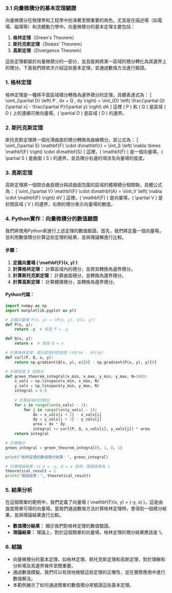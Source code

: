 ### 3.1 **向量微積分的基本定理驗證**

向量微積分在物理學和工程學中扮演著至關重要的角色，尤其是在描述場（如電場、磁場等）和流體動力學中。向量微積分的基本定理主要包括：

1. **格林定理**（Green's Theorem）
2. **斯托克斯定理**（Stokes' Theorem）
3. **高斯定理**（Divergence Theorem）

這些定理都屬於向量微積分的一部分，並且能夠將某一區域的積分轉化為其邊界上的積分。下面我們將依次介紹這些基本定理，並通過數值方法進行驗證。

### 1. **格林定理**

格林定理是一種將平面區域積分轉換為邊界積分的定理。具體表達式為：
\[
\oint_{\partial D} \left( P \, dx + Q \, dy \right) = \iint_{D} \left( \frac{\partial Q}{\partial x} - \frac{\partial P}{\partial y} \right) dA
\]
這裡 \( P \) 和 \( Q \) 是區域 \( D \) 上的連續可微向量場，\( \partial D \) 是區域 \( D \) 的邊界。

### 2. **斯托克斯定理**

斯托克斯定理將一個光滑曲面的積分轉換為曲線積分。其公式為：
\[
\oint_{\partial S} \mathbf{F} \cdot d\mathbf{r} = \iint_S \left( \nabla \times \mathbf{F} \right) \cdot d\mathbf{S}
\]
這裡，\( \mathbf{F} \) 是一個向量場，\( \partial S \) 是曲面 \( S \) 的邊界，並且積分右邊的項涉及向量場的旋度。

### 3. **高斯定理**

高斯定理將一個閉合曲面積分與該曲面包圍的區域的體積積分相關聯，具體公式為：
\[
\oint_{\partial V} \mathbf{F} \cdot d\mathbf{A} = \iiint_V \left( \nabla \cdot \mathbf{F} \right) dV
\]
這裡，\( \mathbf{F} \) 是向量場，\( \partial V \) 是封閉區域 \( V \) 的邊界，右側的積分表示向量場的散度。

### 4. **Python實作：向量微積分的數值驗證**

我們將使用Python來進行上述定理的數值驗證。首先，我們將定義一個向量場，並利用數值積分計算這些定理的結果，並與理論解進行比較。

#### 步驟：
1. **定義向量場 \( \mathbf{F}(x, y) \)**
2. **計算格林定理：** 計算區域內的積分，並將其轉換為邊界積分。
3. **計算斯托克斯定理：** 計算曲面積分，並轉換為邊界積分。
4. **計算高斯定理：** 計算體積積分，並轉換為邊界積分。

#### Python代碼：

```python
import numpy as np
import matplotlib.pyplot as plt

# 定義向量場 F(x, y) = (P(x, y), Q(x, y))
def P(x, y):
    return -y  # 假設 P = -y

def Q(x, y):
    return x  # 假設 Q = x

# 計算格林定理：積分區域內的旋度 (∂Q/∂x - ∂P/∂y)
def curl(P, Q, x, y):
    return np.gradient(Q(x, y), x)[0] - np.gradient(P(x, y), y)[0]

# 計算區域 D 的積分
def green_theorem_integral(x_min, x_max, y_min, y_max, N=100):
    x_vals = np.linspace(x_min, x_max, N)
    y_vals = np.linspace(y_min, y_max, N)
    integral = 0.0
    
    # 計算區域內的積分
    for i in range(len(x_vals) - 1):
        for j in range(len(y_vals) - 1):
            dx = x_vals[i + 1] - x_vals[i]
            dy = y_vals[j + 1] - y_vals[j]
            area = dx * dy
            integral += curl(P, Q, x_vals[i], y_vals[j]) * area
    return integral

# 計算積分
green_integral = green_theorem_integral(0, 1, 0, 1)

print("格林定理的數值積分結果：", green_integral)

# 計算理論結果：以 x = -y, Q = x 為例，理論值應為 1
theoretical_result = 1
print("理論結果：", theoretical_result)
```

### 5. **結果分析**

在這個簡單的範例中，我們定義了向量場 \( \mathbf{F}(x, y) = (-y, x) \)，這是由旋度簡單可得的向量場。當我們通過數值方法計算格林定理時，會得到一個積分結果，並與理論結果進行比較。

- **數值積分結果：** 顯示我們對格林定理的數值驗證。
- **理論結果：** 理論上，對於這個簡單的向量場，格林定理的積分結果應該是 1。

### 6. **結論**

- 向量微積分的基本定理，如格林定理、斯托克斯定理和高斯定理，對於理解和分析場及其邊界條件至關重要。
- 通過數值模擬，我們可以有效地檢驗這些定理的正確性，並在實際應用中進行數值解法。
- 本範例展示了如何通過簡單的數值積分來驗證這些基本定理。
